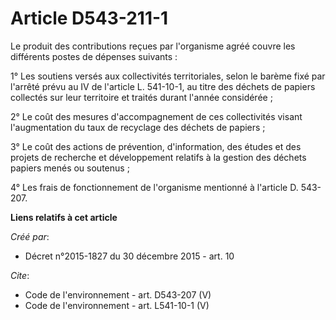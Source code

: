 # Article D543-211-1

Le produit des contributions reçues par l'organisme agréé couvre les différents postes de dépenses suivants :

1° Les soutiens versés aux collectivités territoriales, selon le barème fixé par l'arrêté prévu au IV de l'article L.
541-10-1, au titre des déchets de papiers collectés sur leur territoire et traités durant l'année considérée ;

2° Le coût des mesures d'accompagnement de ces collectivités visant l'augmentation du taux de recyclage des déchets de
papiers ;

3° Le coût des actions de prévention, d'information, des études et des projets de recherche et développement relatifs à la
gestion des déchets papiers menés ou soutenus ;

4° Les frais de fonctionnement de l'organisme mentionné à l'article D. 543-207.

**Liens relatifs à cet article**

_Créé par_:

  - Décret n°2015-1827 du 30 décembre 2015 - art. 10

_Cite_:

  - Code de l'environnement - art. D543-207 (V)
  - Code de l'environnement - art. L541-10-1 (V)
